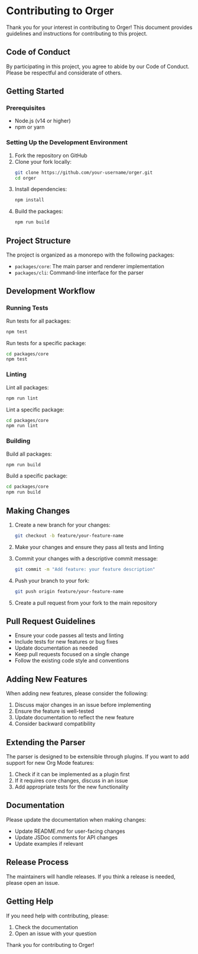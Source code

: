 # Contributing to Orger

Thank you for your interest in contributing to Orger! This document provides guidelines and instructions for contributing to this project.

## Code of Conduct

By participating in this project, you agree to abide by our Code of Conduct. Please be respectful and considerate of others.

## Getting Started

### Prerequisites

- Node.js (v14 or higher)
- npm or yarn

### Setting Up the Development Environment

1. Fork the repository on GitHub
2. Clone your fork locally:
   ```bash
   git clone https://github.com/your-username/orger.git
   cd orger
   ```
3. Install dependencies:
   ```bash
   npm install
   ```
4. Build the packages:
   ```bash
   npm run build
   ```

## Project Structure

The project is organized as a monorepo with the following packages:

- `packages/core`: The main parser and renderer implementation
- `packages/cli`: Command-line interface for the parser

## Development Workflow

### Running Tests

Run tests for all packages:

```bash
npm test
```

Run tests for a specific package:

```bash
cd packages/core
npm test
```

### Linting

Lint all packages:

```bash
npm run lint
```

Lint a specific package:

```bash
cd packages/core
npm run lint
```

### Building

Build all packages:

```bash
npm run build
```

Build a specific package:

```bash
cd packages/core
npm run build
```

## Making Changes

1. Create a new branch for your changes:
   ```bash
   git checkout -b feature/your-feature-name
   ```

2. Make your changes and ensure they pass all tests and linting

3. Commit your changes with a descriptive commit message:
   ```bash
   git commit -m "Add feature: your feature description"
   ```

4. Push your branch to your fork:
   ```bash
   git push origin feature/your-feature-name
   ```

5. Create a pull request from your fork to the main repository

## Pull Request Guidelines

- Ensure your code passes all tests and linting
- Include tests for new features or bug fixes
- Update documentation as needed
- Keep pull requests focused on a single change
- Follow the existing code style and conventions

## Adding New Features

When adding new features, please consider the following:

1. Discuss major changes in an issue before implementing
2. Ensure the feature is well-tested
3. Update documentation to reflect the new feature
4. Consider backward compatibility

## Extending the Parser

The parser is designed to be extensible through plugins. If you want to add support for new Org Mode features:

1. Check if it can be implemented as a plugin first
2. If it requires core changes, discuss in an issue
3. Add appropriate tests for the new functionality

## Documentation

Please update the documentation when making changes:

- Update README.md for user-facing changes
- Update JSDoc comments for API changes
- Update examples if relevant

## Release Process

The maintainers will handle releases. If you think a release is needed, please open an issue.

## Getting Help

If you need help with contributing, please:

1. Check the documentation
2. Open an issue with your question

Thank you for contributing to Orger! 
